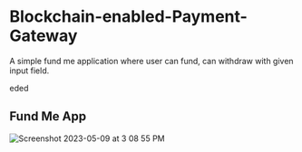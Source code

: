 
# Blockchain-enabled-Payment-Gateway

A simple fund me application where user can fund, can withdraw with given input field. 

eded
## Fund Me App

![Screenshot 2023-05-09 at 3 08 55 PM](https://user-images.githubusercontent.com/113882904/237057991-11637bec-8406-403e-960b-f3113a05ac98.jpeg)


